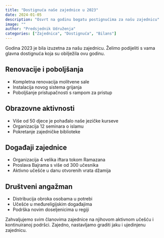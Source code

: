 ```yaml
---
title: "Dostignuća naše zajednice u 2023"
date: 2024-01-05
description: "Osvrt na godinu bogatu postignućima za našu zajednicu"
image: ""
author: "Predsjednik Udruženja"
categories: ["Zajednica", "Dostignuća", "Bilans"]
---
```


Godina 2023 je bila izuzetna za našu zajednicu. Želimo podijeliti s vama glavna dostignuća koja su obilježila ovu godinu.

## Renovacije i poboljšanja

- Kompletna renovacija molitvene sale
- Instalacija novog sistema grijanja
- Poboljšanje pristupačnosti s rampom za pristup

## Obrazovne aktivnosti

- Više od 50 djece je pohađalo naše jezičke kurseve
- Organizacija 12 seminara o islamu
- Pokretanje zajedničke biblioteke

## Događaji zajednice

- Organizacija 4 velika iftara tokom Ramazana
- Proslava Bajrama s više od 300 učesnika
- Aktivno učešće u danu otvorenih vrata džamija

## Društveni angažman

- Distribucija obroka osobama u potrebi
- Učešće u međureligijskim događajima
- Podrška novim doseljenicima u regiji

Zahvaljujemo svim članovima zajednice na njihovom aktivnom učešću i kontinuiranoj podršci. Zajedno, nastavljamo graditi jaku i ujedinjenu zajednicu.